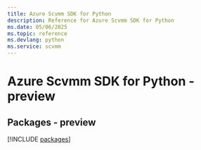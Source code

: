 ```yaml
---
title: Azure Scvmm SDK for Python
description: Reference for Azure Scvmm SDK for Python
ms.date: 05/06/2025
ms.topic: reference
ms.devlang: python
ms.service: scvmm
---
```

# Azure Scvmm SDK for Python - preview
## Packages - preview
[!INCLUDE [packages](scvmm-index.md)]